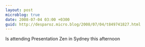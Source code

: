 ```yaml
---
layout: post
microblog: true
date: 2008-07-04 03:00 +0300
guid: http://desparoz.micro.blog/2008/07/04/t849741827.html
---
```

Is attending Presentation Zen in Sydney this afternoon
